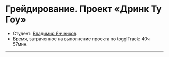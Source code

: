 # Грейдирование. Проект «Дринк Ту Гоу»

* Студент: [Владимир Янченков](https://htmlacademy.ru/profile/id2003875).
* Время, затраченное на выполнение проекта по togglTrack: 40ч 57мин.
 
---
